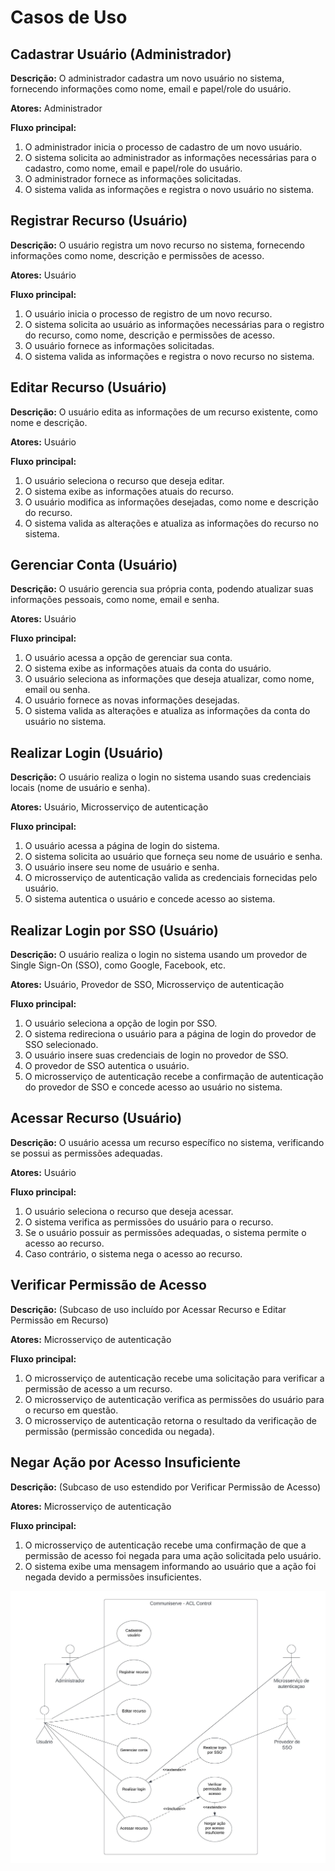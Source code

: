 # Casos de Uso

## Cadastrar Usuário (Administrador)

**Descrição:** O administrador cadastra um novo usuário no sistema, fornecendo informações como nome, email e papel/role do usuário.

**Atores:** Administrador

**Fluxo principal:**
1. O administrador inicia o processo de cadastro de um novo usuário.
2. O sistema solicita ao administrador as informações necessárias para o cadastro, como nome, email e papel/role do usuário.
3. O administrador fornece as informações solicitadas.
4. O sistema valida as informações e registra o novo usuário no sistema.

## Registrar Recurso (Usuário)

**Descrição:** O usuário registra um novo recurso no sistema, fornecendo informações como nome, descrição e permissões de acesso.

**Atores:** Usuário

**Fluxo principal:**
1. O usuário inicia o processo de registro de um novo recurso.
2. O sistema solicita ao usuário as informações necessárias para o registro do recurso, como nome, descrição e permissões de acesso.
3. O usuário fornece as informações solicitadas.
4. O sistema valida as informações e registra o novo recurso no sistema.

## Editar Recurso (Usuário)

**Descrição:** O usuário edita as informações de um recurso existente, como nome e descrição.

**Atores:** Usuário

**Fluxo principal:**
1. O usuário seleciona o recurso que deseja editar.
2. O sistema exibe as informações atuais do recurso.
3. O usuário modifica as informações desejadas, como nome e descrição do recurso.
4. O sistema valida as alterações e atualiza as informações do recurso no sistema.

## Gerenciar Conta (Usuário)

**Descrição:** O usuário gerencia sua própria conta, podendo atualizar suas informações pessoais, como nome, email e senha.

**Atores:** Usuário

**Fluxo principal:**
1. O usuário acessa a opção de gerenciar sua conta.
2. O sistema exibe as informações atuais da conta do usuário.
3. O usuário seleciona as informações que deseja atualizar, como nome, email ou senha.
4. O usuário fornece as novas informações desejadas.
5. O sistema valida as alterações e atualiza as informações da conta do usuário no sistema.

## Realizar Login (Usuário)

**Descrição:** O usuário realiza o login no sistema usando suas credenciais locais (nome de usuário e senha).

**Atores:** Usuário, Microsserviço de autenticação

**Fluxo principal:**
1. O usuário acessa a página de login do sistema.
2. O sistema solicita ao usuário que forneça seu nome de usuário e senha.
3. O usuário insere seu nome de usuário e senha.
4. O microsserviço de autenticação valida as credenciais fornecidas pelo usuário.
5. O sistema autentica o usuário e concede acesso ao sistema.

## Realizar Login por SSO (Usuário)

**Descrição:** O usuário realiza o login no sistema usando um provedor de Single Sign-On (SSO), como Google, Facebook, etc.

**Atores:** Usuário, Provedor de SSO, Microsserviço de autenticação

**Fluxo principal:**
1. O usuário seleciona a opção de login por SSO.
2. O sistema redireciona o usuário para a página de login do provedor de SSO selecionado.
3. O usuário insere suas credenciais de login no provedor de SSO.
4. O provedor de SSO autentica o usuário.
5. O microsserviço de autenticação recebe a confirmação de autenticação do provedor de SSO e concede acesso ao usuário no sistema.

## Acessar Recurso (Usuário)

**Descrição:** O usuário acessa um recurso específico no sistema, verificando se possui as permissões adequadas.

**Atores:** Usuário

**Fluxo principal:**
1. O usuário seleciona o recurso que deseja acessar.
2. O sistema verifica as permissões do usuário para o recurso.
3. Se o usuário possuir as permissões adequadas, o sistema permite o acesso ao recurso.
4. Caso contrário, o sistema nega o acesso ao recurso.

## Verificar Permissão de Acesso

**Descrição:** (Subcaso de uso incluído por Acessar Recurso e Editar Permissão em Recurso)

**Atores:** Microsserviço de autenticação

**Fluxo principal:**
1. O microsserviço de autenticação recebe uma solicitação para verificar a permissão de acesso a um recurso.
2. O microsserviço de autenticação verifica as permissões do usuário para o recurso em questão.
3. O microsserviço de autenticação retorna o resultado da verificação de permissão (permissão concedida ou negada).

## Negar Ação por Acesso Insuficiente

**Descrição:** (Subcaso de uso estendido por Verificar Permissão de Acesso)

**Atores:** Microsserviço de autenticação

**Fluxo principal:**
1. O microsserviço de autenticação recebe uma confirmação de que a permissão de acesso foi negada para uma ação solicitada pelo usuário.
2. O sistema exibe uma mensagem informando ao usuário que a ação foi negada devido a permissões insuficientes.

![Use Cases Diagram](https://raw.githubusercontent.com/karekauan/communiserve/master/acl/docs/use-cases.jpeg)
